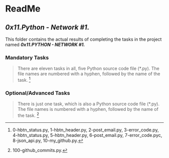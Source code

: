 # ReadMe

## ___0x11.Python - Network #1.___
This folder contains the actual results of completing the tasks in the project named ___0x11.PYTHON - NETWORK #1.___ 

### Mandatory Tasks
> There are eleven tasks in all, five Python source code file (*.py). The file names are numbered with a hyphen, followed by the name of the task. [^1]
### Optional/Advanced Tasks
> There is just one task, which is also a Python source code file (*.py). The file names is numbered with a hyphen, followed by the name of the task. [^2]

[^1]: 0-hbtn_status.py, 1-hbtn_header.py, 2-post_email.py, 3-error_code.py, 4-hbtn_status.py, 5-hbtn_header.py, 6-post_email.py, 7-error_code.pyc, 8-json_api.py, 10-my_github.py.
[^2]: 100-github_commits.py.
